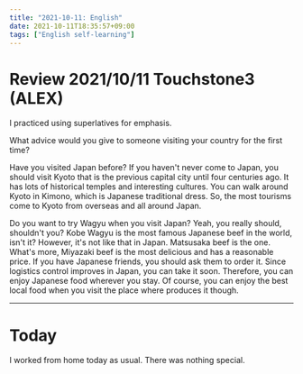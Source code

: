 ```yaml
---
title: "2021-10-11: English"
date: 2021-10-11T18:35:57+09:00
tags: ["English self-learning"]
---
```

# Review 2021/10/11 Touchstone3 (ALEX)

I practiced using superlatives for emphasis.

What advice would you give to someone visiting your country for the first time?

Have you visited Japan before?
If you haven't never come to Japan, you should visit Kyoto that is the previous capital city until four centuries ago.
It has lots of historical temples and interesting cultures.
You can walk around Kyoto in Kimono, which is Japanese traditional dress.
So, the most tourisms come to Kyoto from overseas and all around Japan.

Do you want to try Wagyu when you visit Japan?
Yeah, you really should, shouldn't you?
Kobe Wagyu is the most famous Japanese beef in the world, isn't it?
However, it's not like that in Japan.
Matsusaka beef is the one.
What's more, Miyazaki beef is the most delicious and has a reasonable price.
If you have Japanese friends, you should ask them to order it.
Since logistics control improves in Japan, you can take it soon.
Therefore, you can enjoy Japanese food wherever you stay.
Of course, you can enjoy the best local food when you visit the place where produces it though.

---

# Today
I worked from home today as usual.
There was nothing special.
